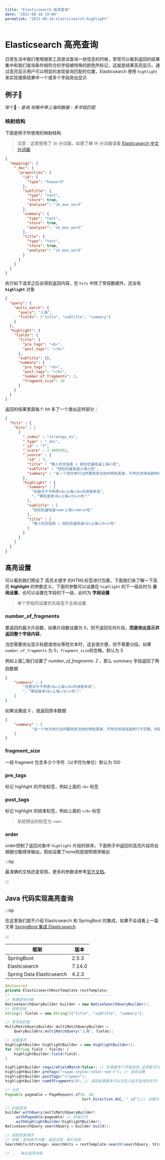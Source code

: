 ```yaml
---
title: "Elasticsearch-高亮查询"
date: "2021-08-18 19:00"
permalink: "2021-08-18-elasticsearch-highlight"
---
```


# Elasticsearch 高亮查询

日常生活中我们使用搜索工具尝试查询一些信息的时候，常常可以看到返回的结果集中和我们查询条件相符合的字段被特殊的颜色所标记，这就是结果高亮显示。通过高亮显示用户可以明显的发现查询匹配的位置，Elasticsearch 使用 `highlight` 来实现搜索结果中一个或多个字段突出显示

## 例子🌰

举个🌰 - *查询 攻略中带上海的数据 - 多字段匹配*

### 映射结构

下面是例子所使用的映射结构

> 注意：这里使用了 `IK` 分词器，如需了解 IK 分词器请看 [Elasticsearch 中文分词器](/passages/2021-08-16-elasticsearch-ik.html)

```json
{
  "mappings": {
    "_doc": {
      "properties": {
        "id": {
          "type": "keyword"
        },
        "subTitle": {
          "type": "text",
          "store": true,
          "analyzer": "ik_max_word"
        },
        "summary": {
          "type": "text",
          "store": true,
          "analyzer": "ik_max_word"
        },
        "title": {
          "type": "text",
          "store": true,
          "analyzer": "ik_max_word"
        }
      }
    }
  }
}
```

执行如下请求之后会得到返回内容，在 `hits` 中除了常规数据外，还会有 **`highlight`** 对象

```json
{
  "query": {
    "multi_match": {
      "query": "上海",
      "fields": ["title", "subTitle", "summary"]
    }
  },
  "highlight": {
    "fields": {
      "title": {
        "pre_tags": "<b>",
        "post_tags": "</b>"
      },
      "subTitle": {},
      "summary": {
        "pre_tags": "<b>",
        "post_tags": "</b>",
        "number_of_fragments": 2,
        "fragment_size": 10
      }
    }
  }
}
```

返回的结果里面每个 hit 多了一个类似这样部分：

```json
{
  "hits" : {
    "hits" : [
      {
        "_index" : "strategy_es",
        "_type" : "_doc",
        "_id" : "7",
        "_score" : 2.4005952,
        "_source" : {
          "id" : 7,
          "title" : "懒人吃货指南 | 轻松吃遍地道上海小吃",
          "subTitle" : "轻松吃遍地道上海小吃",
          "summary" : "去一个地方旅行当然要尝尝当地的特色美食，不然总觉得这趟旅行不完整。但是对于不熟悉上海的游客来说，“哪些是老上海小吃？去哪里能吃到地道的？”这些都是头疼的问题。这篇攻略将会给大家介绍老上海小吃，推荐一些老字号，并附上周边游玩小Tips"
        },
        "highlight" : {
          "summary" : [
            "但是对于不熟悉<b>上海</b>的游客来说",
            "，“哪些是老<b>上海</b>小吃？"
          ],
          "subTitle" : [
            "轻松吃遍地道<em>上海</em>小吃"
          ],
          "title" : [
            "懒人吃货指南 | 轻松吃遍地道<b>上海</b>小吃"
          ]
        }
      }
    ]
  }
}
```

## 高亮设置

可以看到我们预设了 高亮关键字 的HTML标签进行包裹，下面我们来了解一下高亮 **highlight** 的参数定义，下面的参数可以设置在 `highlight` 的下一级此时为 **全局设置**，也可以设置在字段的下一级，此时为 **字段设置**

> 单个字段的设置优先级高于全局设置

### number_of_fragments

要返回的最大片段数，如果片段数设置为 0，则不返回任何片段，**而是突出显示并返回整个字段内容**。

当您需要突出显示标题或地址等短文本时，这会很方便，但不需要分段。如果`number_of_fragments` 为 0，`fragment_size`则忽略。默认为 5

例如上面👆我们设置了 *number_of_fragments: 2* ，那么 summary 字段返回了两段数据

```json
{
    "summary" : [
        "但是对于不熟悉<b>上海</b>的游客来说",
        "，“哪些是老<b>上海</b>小吃？"
    ]
}
```

如果设置成 0 ，就返回原本数据

```json
{
    "summary" : [
            "去一个地方旅行当然要尝尝当地的特色美食，不然总觉得这趟旅行不完整。但是对于不熟悉<b>上海</b>的游客来说，“哪些是老<b>上海</b>小吃？去哪里能吃到地道的？”这些都是头疼的问题。这篇攻略将会给大家介绍老<b>上海</b>小吃，推荐一些老字号，并附上周边游玩小Tips"
    ]
}
```

### fragment_size

一段 fragment 包含多少个字符（以字符为单位）默认为 100

### pre_tags

标记 highlight 的开始标签，例如上面的 `<b>` 标签

### post_tags

标记 highlight 的结束标签，例如上面的 `</b>` 标签

> 系统预设的标签为 `<em>`

### order

order控制了返回对象中 `highlight` 片段的排序。下面例子中返回的高亮片段将会根据分数顺序输出。假如设置了none则是按照顺序输出

:::tip

最准确的文档还是官网，更多的参数请参考[官方文档](https://www.elastic.co/guide/en/elasticsearch/reference/current/search-request-highlighting.html#highlighting-settings)。

:::

## Java 代码实现高亮查询

:::tip

在这里我们就不介绍 Elasticsearch 和 SpringBoot 的集成，如果不会请看上一篇文章 [SpringBoot 集成 Elasticsearch](/passages/2021-08-18-elasticsearch-integrate-springboot.html)

:::

| 框架                      | 版本   |
| ------------------------- | ------ |
| SpringBoot                | 2.5.3  |
| Elasticsearch             | 7.14.0 |
| Spring Data Elasticsearch | 4.2.3  |

```java
@Autowired
private ElasticsearchRestTemplate restTemplate;
// ----------------------------------------------
// 构建查询对象
NativeSearchQueryBuilder builder = new NativeSearchQueryBuilder();
// 获取字段
String[] fields = new String[]{"title", "subTitle", "summary"};

// 多字段匹配
MultiMatchQueryBuilder multiMatchQueryBuilder =
    QueryBuilders.multiMatchQuery("上海", fields);

// 设置高亮
HighlightBuilder highlightBuilder = new HighlightBuilder();
for (String field : fields) {
    highlightBuilder.field(field);
}

highlightBuilder.requireFieldMatch(false); // 如果要多个字段高亮,这项要为false
highlightBuilder.preTags("<span style='color:red'>"); // 高亮设置
highlightBuilder.postTags("</span>");
highlightBuilder.numOfFragments(0); // 返回结果最多可以包含几段不连续的文字。默认是5, 这里不分段显示

// 分页
Pageable pageable = PageRequest.of(0, 10,
                                   Sort.Direction.ASC, "_id");// 设置分页参数

// 封装查询
builder.withQuery(multiMatchQueryBuilder)
    .withPageable(pageable) // 封装分页
    .withHighlightBuilder(highlightBuilder);
NativeSearchQuery searchQuery = builder.build();

// 发起检索请求
// 参数：查询条件对象，返回泛型，索引名称
SearchHits<Strategy> searchHits = restTemplate.search(searchQuery, Strategy.class, IndexCoordinates.of("strategy_es"));

// ... 输出高亮内容
```